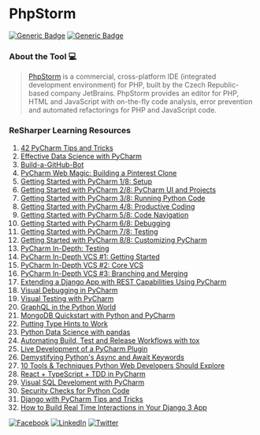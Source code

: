 # PhpStorm
[![Generic Badge](https://img.shields.io/badge/JetBrains_Tools-critical.svg)](https://www.jetbrains.com)
[![Generic Badge](https://img.shields.io/badge/CodeOps.Tech-critical.svg)](https://codeops.tech)

### About the Tool 💻

>[PhpStorm](https://www.jetbrains.com/phpstorm) is a commercial, cross-platform IDE (integrated development environment) for PHP, built by the Czech Republic-based company JetBrains. PhpStorm provides an editor for PHP, HTML and JavaScript with on-the-fly code analysis, error prevention and automated refactorings for PHP and JavaScript code.

### ReSharper Learning Resources
1. [42 PyCharm Tips and Tricks](https://www.youtube.com/watch?v=NoDx0MEESDw&list=PLQ176FUIyIUbDwdvWZNuB7FrCc6hHregy&index=2)
2. [Effective Data Science with PyCharm](https://www.youtube.com/watch?v=46RjXawJQgg&list=PLQ176FUIyIUbDwdvWZNuB7FrCc6hHregy&index=3)
3. [Build-a-GitHub-Bot](https://www.youtube.com/watch?v=Bs_mqDHvCUs&list=PLQ176FUIyIUbDwdvWZNuB7FrCc6hHregy&index=4)
4. [PyCharm Web Magic: Building a Pinterest Clone](https://www.youtube.com/watch?v=2geC50roans&list=PLQ176FUIyIUbDwdvWZNuB7FrCc6hHregy&index=21)
5. [Getting Started with PyCharm 1/8: Setup](https://www.youtube.com/watch?v=5rSBPGGLkW0&list=PLQ176FUIyIUbDwdvWZNuB7FrCc6hHregy&index=27)
6. [Getting Started with PyCharm 2/8: PyCharm UI and Projects](https://www.youtube.com/watch?v=wCJ5kiSmvUY&list=PLQ176FUIyIUbDwdvWZNuB7FrCc6hHregy&index=28)
7. [Getting Started with PyCharm 3/8: Running Python Code](https://www.youtube.com/watch?v=JLfd9LOdu_U&list=PLQ176FUIyIUbDwdvWZNuB7FrCc6hHregy&index=29)
8. [Getting Started with PyCharm 4/8: Productive Coding](https://www.youtube.com/watch?v=XOkNJxvNtPw&list=PLQ176FUIyIUbDwdvWZNuB7FrCc6hHregy&index=30)
9. [Getting Started with PyCharm 5/8: Code Navigation](https://www.youtube.com/watch?v=jmTo5xTRka8&list=PLQ176FUIyIUbDwdvWZNuB7FrCc6hHregy&index=31)
10. [Getting Started with PyCharm 6/8: Debugging](https://www.youtube.com/watch?v=QJtWxm12Eo0&list=PLQ176FUIyIUbDwdvWZNuB7FrCc6hHregy&index=32)
11. [Getting Started with PyCharm 7/8: Testing](https://www.youtube.com/watch?v=-VzJvNLooj4&list=PLQ176FUIyIUbDwdvWZNuB7FrCc6hHregy&index=33)
12. [Getting Started with PyCharm 8/8: Customizing PyCharm](https://www.youtube.com/watch?v=y6n3tjP32wg&list=PLQ176FUIyIUbDwdvWZNuB7FrCc6hHregy&index=34)
13. [PyCharm In-Depth: Testing](https://www.youtube.com/watch?v=nmBbR97Vsv8&list=PLQ176FUIyIUbDwdvWZNuB7FrCc6hHregy&index=36)
14. [PyCharm In-Depth VCS #1: Getting Started](https://www.youtube.com/watch?v=jFnYQbUZQlA&list=PLQ176FUIyIUbDwdvWZNuB7FrCc6hHregy&index=39)
15. [PyCharm In-Depth VCS #2: Core VCS](https://www.youtube.com/watch?v=_w9XWHDSSa4&list=PLQ176FUIyIUbDwdvWZNuB7FrCc6hHregy&index=40)
16. [PyCharm In-Depth VCS #3: Branching and Merging](https://www.youtube.com/watch?v=AHkiCKG-JhM&list=PLQ176FUIyIUbDwdvWZNuB7FrCc6hHregy&index=41)
17. [Extending a Django App with REST Capabilities Using PyCharm](https://www.youtube.com/watch?v=fHpiwPcTcYw&list=PLQ176FUIyIUbDwdvWZNuB7FrCc6hHregy&index=44)
18. [Visual Debugging in PyCharm](https://www.youtube.com/watch?v=nksiGORLDZw&list=PLQ176FUIyIUbDwdvWZNuB7FrCc6hHregy&index=46)
19. [Visual Testing with PyCharm](https://www.youtube.com/watch?v=ZB8Ppp64FQY&list=PLQ176FUIyIUbDwdvWZNuB7FrCc6hHregy&index=50)
20. [GraphQL in the Python World](https://www.youtube.com/watch?v=p7VujaALaGQ&list=PLQ176FUIyIUbDwdvWZNuB7FrCc6hHregy&index=51)
21. [MongoDB Quickstart with Python and PyCharm](https://www.youtube.com/watch?v=rlvGCTE4MI0&list=PLQ176FUIyIUbDwdvWZNuB7FrCc6hHregy&index=54)
22. [Putting Type Hints to Work](https://www.youtube.com/watch?v=JqBCFfiE11g&list=PLQ176FUIyIUbDwdvWZNuB7FrCc6hHregy&index=53)
23. [Python Data Science with pandas](https://www.youtube.com/watch?v=ikOEn8jY2Is&list=PLQ176FUIyIUbDwdvWZNuB7FrCc6hHregy&index=55)
24. [Automating Build, Test and Release Workflows with tox](https://www.youtube.com/watch?v=PrAyvH-tm8E&list=PLQ176FUIyIUbDwdvWZNuB7FrCc6hHregy&index=61)
25. [Live Development of a PyCharm Plugin](https://www.youtube.com/watch?v=cR-28eaXGQI&list=PLQ176FUIyIUbDwdvWZNuB7FrCc6hHregy&index=62)
26. [Demystifying Python's Async and Await Keywords](https://www.youtube.com/watch?v=F19R_M4Nay4&list=PLQ176FUIyIUbDwdvWZNuB7FrCc6hHregy&index=63)
27. [10 Tools & Techniques Python Web Developers Should Explore](https://www.youtube.com/watch?v=XqL9sI1kWqA&list=PLQ176FUIyIUbDwdvWZNuB7FrCc6hHregy&index=64)
28. [React + TypeScript + TDD in PyCharm](https://www.youtube.com/watch?v=40Hv3LClqac&list=PLQ176FUIyIUbDwdvWZNuB7FrCc6hHregy&index=65)
29. [Visual SQL Develoment with PyCharm](https://www.youtube.com/watch?v=_FlpiNno088&list=PLQ176FUIyIUbDwdvWZNuB7FrCc6hHregy&index=67)
30. [Security Checks for Python Code](https://www.youtube.com/watch?v=zVIfH89oWno&list=PLQ176FUIyIUbDwdvWZNuB7FrCc6hHregy&index=70)
31. [Django with PyCharm Tips and Tricks](https://www.youtube.com/watch?v=RFM6w8MeICI&list=PLQ176FUIyIUbDwdvWZNuB7FrCc6hHregy&index=71)
32. [How to Build Real Time Interactions in Your Django 3 App](https://www.youtube.com/watch?v=3gHmfoeZ45k&list=PLQ176FUIyIUbDwdvWZNuB7FrCc6hHregy&index=73)

[![Facebook](https://img.shields.io/static/v1.svg?label=connect&message=@CodeOpsTech&color=grey&logo=facebook&style=flat&logoColor=white&colorA=critical)](https://www.facebook.com/CodeOpsTech)
[![LinkedIn](https://img.shields.io/static/v1.svg?label=connect&message=@CodeOpsTech&color=grey&logo=linkedin&style=flat&logoColor=white&colorA=critical)](https://www.linkedin.com/company/codeops-technologies/)
[![Twitter](https://img.shields.io/static/v1.svg?label=connect&message=@CodeOpsTech&color=grey&logo=twitter&style=flat&logoColor=white&colorA=critical)](https://twitter.com/CodeOpsTech)
